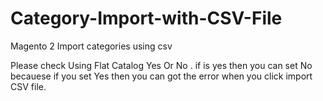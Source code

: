 # Category-Import-with-CSV-File
Magento 2 Import categories using csv

Please check Using Flat Catalog Yes Or No . if is yes then you can set No becauese if you set Yes then you can got the error when you click import CSV file.
